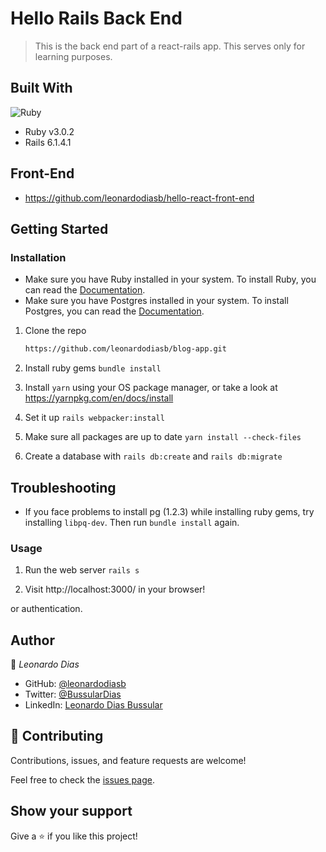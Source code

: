# Hello Rails Back End

> This is the back end part of a react-rails app. This serves only for learning purposes.

## Built With

![Ruby](https://img.shields.io/badge/Ruby-20232A?style=for-the-badge&logo=ruby&logoColor=61DAFB)
- Ruby v3.0.2
- Rails 6.1.4.1

## Front-End

- https://github.com/leonardodiasb/hello-react-front-end

## Getting Started

### Installation

- Make sure you have Ruby installed in your system. To install Ruby, you can read the [Documentation](https://www.ruby-lang.org/en/documentation/installation/).
- Make sure you have Postgres installed in your system. To install Postgres, you can read the [Documentation](https://www.postgresql.org/download/).

1. Clone the repo

   ```sh
   https://github.com/leonardodiasb/blog-app.git
   ```
   
2. Install ruby gems `bundle install`

3. Install `yarn` using your OS package manager, or take a look at https://yarnpkg.com/en/docs/install

4. Set it up `rails webpacker:install`

5. Make sure all packages are up to date `yarn install --check-files`
 
6. Create a database with `rails db:create` and `rails db:migrate`

## Troubleshooting

- If you face problems to install pg (1.2.3) while installing ruby gems, try installing `libpq-dev`. Then run `bundle install` again.


### Usage

1. Run the web server `rails s`

2. Visit http://localhost:3000/ in your browser!

or authentication.

## Author

👤 *Leonardo Dias*

- GitHub: [@leonardodiasb](https://github.com/leonardodiasb)
- Twitter: [@BussularDias](https://twitter.com/BussularDias)
- LinkedIn: [Leonardo Dias Bussular](https://www.linkedin.com/in/leonardo-dias-bussular-a67392178/)

## 🤝 Contributing

Contributions, issues, and feature requests are welcome!

Feel free to check the [issues page](https://github.com/smunozmo/ruby-group-capston/issues).

## Show your support

Give a ⭐️ if you like this project!
